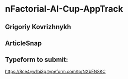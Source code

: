 # nFactorial-AI-Cup-AppTrack

## Grigoriy Kovrizhnykh


## ArticleSnap


## Typeform to submit:
https://8ce4yw1bi3g.typeform.com/to/NXbENSKC
